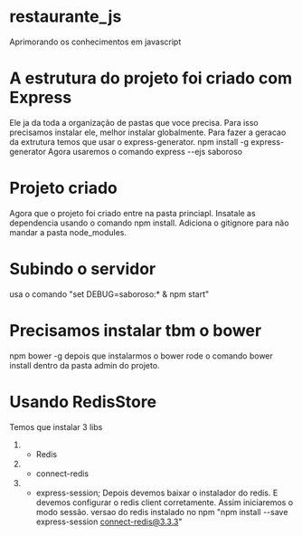 # restaurante_js
Aprimorando os conhecimentos em javascript

# A estrutura do projeto foi criado com Express
Ele ja da toda a organização de pastas que voce precisa.
Para isso precisamos instalar ele, melhor instalar globalmente.
Para fazer a geracao da extrutura temos que usar o express-generator.
npm install -g express-generator
Agora usaremos o comando express --ejs saboroso

# Projeto criado
Agora que o projeto foi criado entre na pasta princiapl.
Insatale as dependencia usando o comando npm install.
Adiciona o gitignore para não mandar a pasta node_modules.

# Subindo o servidor
usa o comando "set DEBUG=saboroso:* & npm start"

# Precisamos instalar tbm o bower
npm bower -g
depois que instalarmos o bower
rode o comando bower install dentro da pasta admin do projeto.

# Usando RedisStore
Temos que instalar 3 libs
1) - Redis
2) - connect-redis
3) - express-session;
Depois devemos baixar o instalador do redis.
E devemos configurar o redis client corretamente.
Assim iniciaremos o modo sessão.
versao do redis instalado no npm "npm install --save express-session connect-redis@3.3.3"